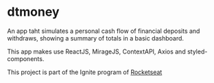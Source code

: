 # dtmoney

An app taht simulates a personal cash flow of financial deposits and withdraws, showing a summary of totals in a basic dashboard.

This app makes use ReactJS, MirageJS, ContextAPI, Axios and styled-components.

This project is part of the Ignite program of [Rocketseat](www.rocketseat.com.br)
